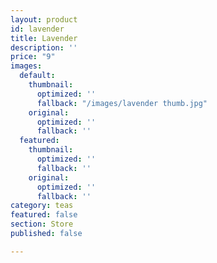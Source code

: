 ```yaml
---
layout: product
id: lavender
title: Lavender
description: ''
price: "9"
images:
  default:
    thumbnail:
      optimized: ''
      fallback: "/images/lavender thumb.jpg"
    original:
      optimized: ''
      fallback: ''
  featured:
    thumbnail:
      optimized: ''
      fallback: ''
    original:
      optimized: ''
      fallback: ''
category: teas
featured: false
section: Store
published: false

---
```


